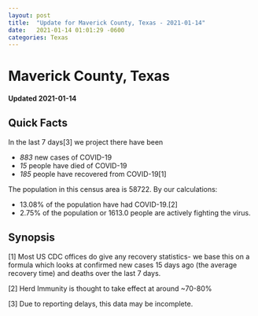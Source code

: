 ```yaml
---
layout: post
title:  "Update for Maverick County, Texas - 2021-01-14"
date:   2021-01-14 01:01:29 -0600
categories: Texas
---
```


# Maverick County, Texas
#### Updated 2021-01-14

## Quick Facts

In the last 7 days[3] we project there have been
- *883* new cases of COVID-19
- *15* people have died of COVID-19
- *185* people have recovered from COVID-19[1]

The population in this census area is 58722. By our calculations:
- 13.08% of the population have had COVID-19.[2]
- 2.75% of the population or 1613.0 people are actively fighting the virus.

## Synopsis




[1] Most US CDC offices do give any recovery statistics- we base this on a formula which looks at confirmed new cases
15 days ago (the average recovery time) and deaths over the last 7 days.

[2] Herd Immunity is thought to take effect at around ~70-80%

[3] Due to reporting delays, this data may be incomplete.
 
    